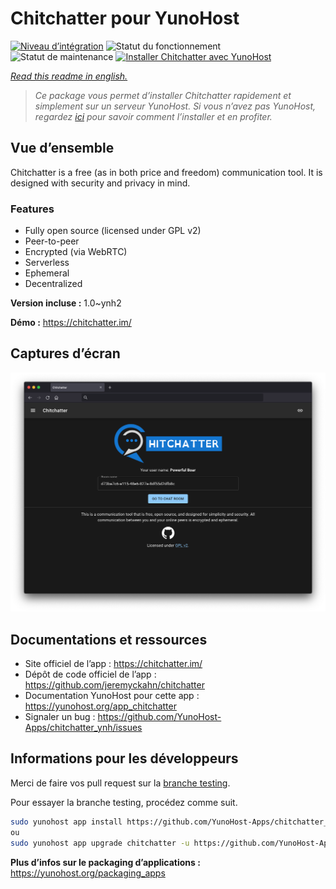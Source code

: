 <!--
N.B.: This README was automatically generated by https://github.com/YunoHost/apps/tree/master/tools/README-generator
It shall NOT be edited by hand.
-->

# Chitchatter pour YunoHost

[![Niveau d’intégration](https://dash.yunohost.org/integration/chitchatter.svg)](https://dash.yunohost.org/appci/app/chitchatter) ![Statut du fonctionnement](https://ci-apps.yunohost.org/ci/badges/chitchatter.status.svg) ![Statut de maintenance](https://ci-apps.yunohost.org/ci/badges/chitchatter.maintain.svg)
[![Installer Chitchatter avec YunoHost](https://install-app.yunohost.org/install-with-yunohost.svg)](https://install-app.yunohost.org/?app=chitchatter)

*[Read this readme in english.](./README.md)*

> *Ce package vous permet d’installer Chitchatter rapidement et simplement sur un serveur YunoHost.
Si vous n’avez pas YunoHost, regardez [ici](https://yunohost.org/#/install) pour savoir comment l’installer et en profiter.*

## Vue d’ensemble

Chitchatter is a free (as in both price and freedom) communication tool. It is designed with security and privacy in mind.

### Features

- Fully open source (licensed under GPL v2)
- Peer-to-peer
- Encrypted (via WebRTC)
- Serverless
- Ephemeral
- Decentralized 

**Version incluse :** 1.0~ynh2

**Démo :** https://chitchatter.im/

## Captures d’écran

![Capture d’écran de Chitchatter](./doc/screenshots/screenshot.png)

## Documentations et ressources

* Site officiel de l’app : <https://chitchatter.im/>
* Dépôt de code officiel de l’app : <https://github.com/jeremyckahn/chitchatter>
* Documentation YunoHost pour cette app : <https://yunohost.org/app_chitchatter>
* Signaler un bug : <https://github.com/YunoHost-Apps/chitchatter_ynh/issues>

## Informations pour les développeurs

Merci de faire vos pull request sur la [branche testing](https://github.com/YunoHost-Apps/chitchatter_ynh/tree/testing).

Pour essayer la branche testing, procédez comme suit.

``` bash
sudo yunohost app install https://github.com/YunoHost-Apps/chitchatter_ynh/tree/testing --debug
ou
sudo yunohost app upgrade chitchatter -u https://github.com/YunoHost-Apps/chitchatter_ynh/tree/testing --debug
```

**Plus d’infos sur le packaging d’applications :** <https://yunohost.org/packaging_apps>